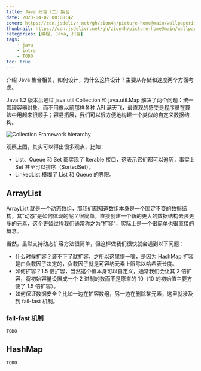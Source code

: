 ```yaml
---
title: Java 扫盲（二）集合
date: 2023-04-07 00:08:42
cover: https://cdn.jsdelivr.net/gh/zion4h/picture-home@main/wallpaperimg1007.jpg
thumbnail: https://cdn.jsdelivr.net/gh/zion4h/picture-home@main/wallpaperimg1007.jpg
categories: [编程, Java, 扫盲]
tags:
    - java
    - intro
    - TODO
toc: true
---
```

介绍 Java 集合相关，如何设计，为什么这样设计？主要从存储和速度两个方面考虑。
<!-- more -->

Java 1.2 版本后通过 java.util.Collection 和 java.util.Map 解决了两个问题：统一管理容器对象，而不用像以前那样各种 API 满天飞，最直观的感受是程序员在算法中用起来很顺手；容易拓展，我们可以很方便地构建一个类似的自定义数据结构。

![Collection Framework hierarchy](https://cdn.jsdelivr.net/gh/zion4h/picture-home@main/collection-framework-hierarchy-in-java.webp)

观察上图，其实可以得出很多观点，比如：

- List、Queue 和 Set 都实现了 Iterable 接口，这表示它们都可以遍历，事实上 Set 甚至可以排序（SortedSet）。
- LinkedList 模糊了 List 和 Queue 的界限。

## ArrayList

ArrayList 就是一个动态数组，那我们都知道数组本身是一个固定不变的数据结构，其“动态”是如何体现的呢？很简单，直接创建一个新的更大的数据结构去装更多的元素，这个更替过程我们通常称之为“扩容”，实际上是一个很简单也很直接的概念。

当然，虽然支持动态扩容方法很简单，但这样做我们很快就会遇到以下问题：

- 什么时候扩容？装不下了就扩容，之所以这里提一嘴，是因为 HashMap 扩容是由负载因子决定的，负载因子就是可容纳元素上限除以哈希表长度。
- 如何扩容？1.5 倍扩容，当然这个值本身可以自定义，通常我们会让其 2 倍扩容，将初始容量设置成一个 2 进制的数而不是原来的 10（10 的初始值主要方便了 1.5 倍扩容）。
- 如何保证数据安全？比如一边在扩容数组，另一边在删除某元素，这里就涉及到 fail-fast 机制。

### fail-fast 机制

`TODO`

## HashMap

`TODO`
